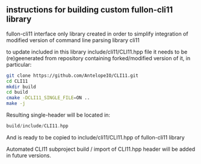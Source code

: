
## instructions for building custom fullon-cli11 library

fullon-cli11 interface only library created in order to simplify integration of modified version of command line parsing library cli11

to update included in this library include/cli11/CLI11.hpp file it needs to be (re)geenerated from repository containing forked/modified version of it, in particular:


```bash
git clone https://github.com/AntelopeIO/CLI11.git
cd CLI11
mkdir build
cd build
cmake -DCLI11_SINGLE_FILE=ON ..
make -j
```

Resulting single-header will be located in:

```cpp
build/include/CLI11.hpp
```

And is ready to be copied to include/cli11/CLI11.hpp of fullon-cli11 library

Automated CLI11 subproject build / import of CLI11.hpp header will be added in future versions.
